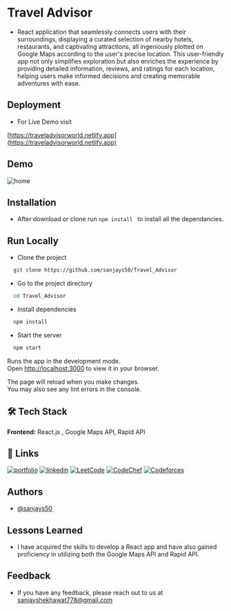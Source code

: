 
# Travel Advisor 

- React application that seamlessly connects users with their surroundings, displaying a curated selection of nearby hotels, restaurants, and captivating attractions, all ingeniously plotted on Google Maps according to the user's precise location. This user-friendly app not only simplifies exploration but also enriches the experience by providing detailed information, reviews, and ratings for each location, helping users make informed decisions and creating memorable adventures with ease.


## Deployment
- For Live Demo visit

[https://traveladvisorworld.netlify.app](https://traveladvisorworld.netlify.app)
## Demo
![home](https://github.com/sanjays50/Travel_Advisor/assets/68994574/c050f4c9-4ea2-4a2c-8278-8da4f77d10a5)




## Installation

- After download or clone run ```npm install ```  to install all the dependancies.

    
## Run Locally

- Clone the project

```bash
  git clone https://github.com/sanjays50/Travel_Advisor
```

- Go to the project directory

```bash
  cd Travel_Advisor
```

- Install dependencies

```bash
  npm install
```

- Start the server

```bash
  npm start
```

Runs the app in the development mode.\
Open [http://localhost:3000](http://localhost:3000) to view it in your browser.

The page will reload when you make changes.\
You may also see any lint errors in the console.


## 🛠 Tech Stack

**Frontend:** React.js , Google Maps API, Rapid API



## 🔗 Links
[![portfolio](https://img.shields.io/badge/my_portfolio-000?style=for-the-badge&logo=ko-fi&logoColor=white)](https://sanjays50portfolio.netlify.app/)
[![linkedin](https://img.shields.io/badge/linkedin-0A66C2?style=for-the-badge&logo=linkedin&logoColor=white)](https://www.linkedin.com/in/sanjay-singh-shekhawat-7804411b5/)
[![LeetCode](https://img.shields.io/badge/LeetCode-000000?style=for-the-badge&logo=LeetCode&logoColor=#d16c06)](https://leetcode.com/sanjays50/)
[![CodeChef](https://img.shields.io/badge/CodeChef-%23964B00.svg?style=for-the-badge&logo=CodeChef&logoColor=white)](https://www.codechef.com/users/sanjays50)
[![Codeforces](https://img.shields.io/badge/Codeforces-445f9d?style=for-the-badge&logo=Codeforces&logoColor=white)](https://codeforces.com/profile/sanjays50)

## Authors

- [@sanjays50](https://github.com/sanjays50)


## Lessons Learned

- I have acquired the skills to develop a React app and have also gained proficiency in utilizing both the Google Maps API and Rapid API.


## Feedback

- If you have any feedback, please reach out to us at sanjayshekhawat778@gmail.com

